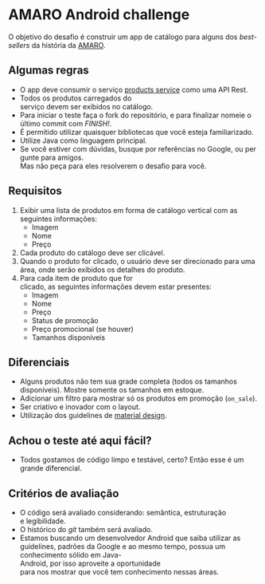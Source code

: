 # AMARO Android challenge
O objetivo do desafio é construir um app de catálogo para alguns dos *best-sellers* da história da [AMARO](https://amaro.com/).

## Algumas regras
* O app deve consumir o serviço [products service](http://www.mocky.io/v2/59b6a65a0f0000e90471257d) como uma API Rest.
* Todos os produtos carregados do serviço devem ser exibidos no catálogo.
* Para iniciar o teste faça o fork do repositório, e para finalizar nomeie o último commit com  *FINISH!*.
* É permitido utilizar quaisquer bibliotecas que você esteja familiarizado.
* Utilize Java como linguagem principal.
* Se você estiver com dúvidas, busque por referências no Google, ou pergunte para amigos.
Mas não peça para eles resolverem o desafio para você.

## Requisitos
1. Exibir uma lista de produtos em forma de catálogo vertical com as seguintes informações:
    - Imagem
    - Nome
    - Preço 
2. Cada produto do catálogo deve ser clicável. 
3. Quando o produto for clicado, o usuário deve ser direcionado para uma área, onde serão exibidos os detalhes do produto.
4. Para cada item de produto que for clicado, as seguintes informações devem estar presentes:
    - Imagem
    - Nome
    - Preço
    - Status de promoção
    - Preço promocional (se houver)
    - Tamanhos disponíveis

## Diferenciais
* Alguns produtos não tem sua grade completa (todos os tamanhos disponíveis). Mostre somente os tamanhos em estoque.
* Adicionar um filtro para mostrar só os produtos em promoção (`on_sale`).
* Ser criativo e inovador com o layout. 
* Utilização dos guidelines de [material design](https://getmdl.io/components/index.html).
 
## Achou o teste até aqui fácil? 
* Todos gostamos de código limpo e testável, certo? Então esse é um grande diferencial.

## Critérios de avaliação
* O código será avaliado considerando: semântica, estruturação e legibilidade.
* O histórico do *git* também será avaliado.
* Estamos buscando um desenvolvedor Android que saiba utilizar as guidelines, padrões da Google e ao mesmo tempo, possua um conhecimento sólido em Java-Android, por isso aproveite a oportunidade para nos mostrar que você tem conhecimento nessas áreas.

